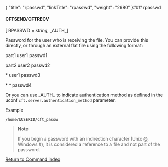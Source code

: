 {
    "title": "rpasswd",
    "linkTitle": "rpasswd",
    "weight": "2980"
}### rpasswd

#### CFTSEND/CFTRECV

\[ RPASSWD = *string*, \_AUTH\_\]

Password for the user who is receiving the file. You can provide this directly,  or through an external flat file using the following format:

part1 user1 passwd1

part2 user2 passwd2

\* user1 passwd3

\* \* passwd4

Or you can use \_AUTH\_ to indicate authentication method as defined in the uconf `cft.server.authentication_method` parameter.

Example

`/home/&USERID/cft_passw`

> **Note**
>
> If you begin a password with an indirection character (Unix @, Windows #), it is  considered a reference to a file and not part of the password.

[Return to Command index](../../)
